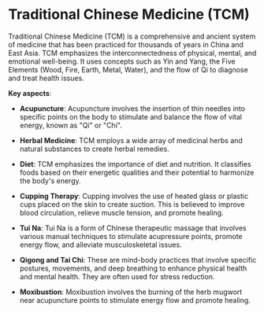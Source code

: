 # Traditional Chinese Medicine (TCM)

Traditional Chinese Medicine (TCM) is a comprehensive and ancient system of medicine that has been practiced for thousands of years in China and East Asia. TCM emphasizes the interconnectedness of physical, mental, and emotional well-being. It uses concepts such as Yin and Yang, the Five Elements (Wood, Fire, Earth, Metal, Water), and the flow of Qi to diagnose and treat health issues.

**Key aspects**:

* **Acupuncture**: Acupuncture involves the insertion of thin needles into specific points on the body to stimulate and balance the flow of vital energy, known as "Qi" or "Chi".

* **Herbal Medicine**: TCM employs a wide array of medicinal herbs and natural substances to create herbal remedies.

* **Diet**: TCM emphasizes the importance of diet and nutrition. It classifies foods based on their energetic qualities and their potential to harmonize the body's energy.

* **Cupping Therapy**: Cupping involves the use of heated glass or plastic cups placed on the skin to create suction. This is believed to improve blood circulation, relieve muscle tension, and promote healing.

* **Tui Na**: Tui Na is a form of Chinese therapeutic massage that involves various manual techniques to stimulate acupressure points, promote energy flow, and alleviate musculoskeletal issues.

* **Qigong and Tai Chi**: These are mind-body practices that involve specific postures, movements, and deep breathing to enhance physical health and mental health. They are often used for stress reduction.

* **Moxibustion**: Moxibustion involves the burning of the herb mugwort near acupuncture points to stimulate energy flow and promote healing.
